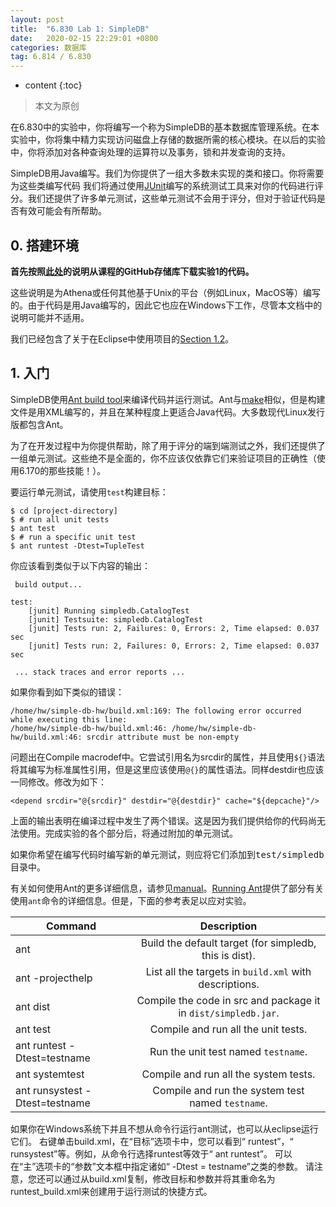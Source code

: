 ```yaml
---
layout: post
title:  "6.830 Lab 1: SimpleDB"
date:   2020-02-15 22:29:01 +0800
categories: 数据库
tag: 6.814 / 6.830
---
```


* content
{:toc}

>本文为原创

在6.830中的实验中，你将编写一个称为SimpleDB的基本数据库管理系统。在本实验中，你将集中精力实现访问磁盘上存储的数据所需的核心模块。在以后的实验中，你将添加对各种查询处理的运算符以及事务，锁和并发查询的支持。

SimpleDB用Java编写。我们为你提供了一组大多数未实现的类和接口。你将需要为这些类编写代码 我们将通过使用[JUnit](http://junit.sourceforge.net/)编写的系统测试工具来对你的代码进行评分。我们还提供了许多单元测试，这些单元测试不会用于评分，但对于验证代码是否有效可能会有所帮助。

## 0. 搭建环境

**首先按照[此处](https://github.com/MIT-DB-Class/course-info-2018)的说明从课程的GitHub存储库下载实验1的代码。**

这些说明是为Athena或任何其他基于Unix的平台（例如Linux，MacOS等）编写的。由于代码是用Java编写的，因此它也应在Windows下工作，尽管本文档中的说明可能并不适用。

我们已经包含了关于在Eclipse中使用项目的[Section 1.2](#eclipse)。

##  1. 入门

SimpleDB使用[Ant build tool](http://ant.apache.org/)来编译代码并运行测试。Ant与[make](http://www.gnu.org/software/make/manual/)相似，但是构建文件是用XML编写的，并且在某种程度上更适合Java代码。大多数现代Linux发行版都包含Ant。

为了在开发过程中为你提供帮助，除了用于评分的端到端测试之外，我们还提供了一组单元测试。这些绝不是全面的，你不应该仅依靠它们来验证项目的正确性（使用6.170的那些技能！）。

要运行单元测试，请使用`test`构建目标：

```
$ cd [project-directory]
$ # run all unit tests
$ ant test
$ # run a specific unit test
$ ant runtest -Dtest=TupleTest
```

你应该看到类似于以下内容的输出：

```
 build output...

test:
    [junit] Running simpledb.CatalogTest
    [junit] Testsuite: simpledb.CatalogTest
    [junit] Tests run: 2, Failures: 0, Errors: 2, Time elapsed: 0.037 sec
    [junit] Tests run: 2, Failures: 0, Errors: 2, Time elapsed: 0.037 sec

 ... stack traces and error reports ...
```

如果你看到如下类似的错误：

```
/home/hw/simple-db-hw/build.xml:169: The following error occurred while executing this line:
/home/hw/simple-db-hw/build.xml:46: /home/hw/simple-db-hw/build.xml:46: srcdir attribute must be non-empty
```

问题出在Compile macrodef中。它尝试引用名为srcdir的属性，并且使用`${}`语法将其编写为标准属性引用，但是这里应该使用`@{}`的属性语法。同样destdir也应该一同修改。修改为如下：

```
<depend srcdir="@{srcdir}" destdir="@{destdir}" cache="${depcache}"/>
```

上面的输出表明在编译过程中发生了两个错误。这是因为我们提供给你的代码尚无法使用。完成实验的各个部分后，将通过附加的单元测试。

如果你希望在编写代码时编写新的单元测试，则应将它们添加到<tt>test/simpledb</tt>目录中。

有关如何使用Ant的更多详细信息，请参见[manual](http://ant.apache.org/manual/)。[Running Ant](http://ant.apache.org/manual/running.html)提供了部分有关使用`ant`命令的详细信息。但是，下面的参考表足以应对实验。

Command | Description
--|:--:
ant|Build the default target (for simpledb, this is dist).
ant -projecthelp|List all the targets in `build.xml` with descriptions.
ant dist|Compile the code in src and package it in `dist/simpledb.jar`.
ant test|Compile and run all the unit tests.
ant runtest -Dtest=testname|Run the unit test named `testname`.
ant systemtest|Compile and run all the system tests.
ant runsystest -Dtest=testname|Compile and run the system test named `testname`.


如果你在Windows系统下并且不想从命令行运行ant测试，也可以从eclipse运行它们。 右键单击build.xml，在“目标”选项卡中，您可以看到“ runtest”，“ runsystest”等。例如，从命令行选择runtest等效于“ ant runtest”。 可以在“主”选项卡的“参数”文本框中指定诸如“ -Dtest = testname”之类的参数。 请注意，您还可以通过从build.xml复制，修改目标和参数并将其重命名为runtest_build.xml来创建用于运行测试的快捷方式。